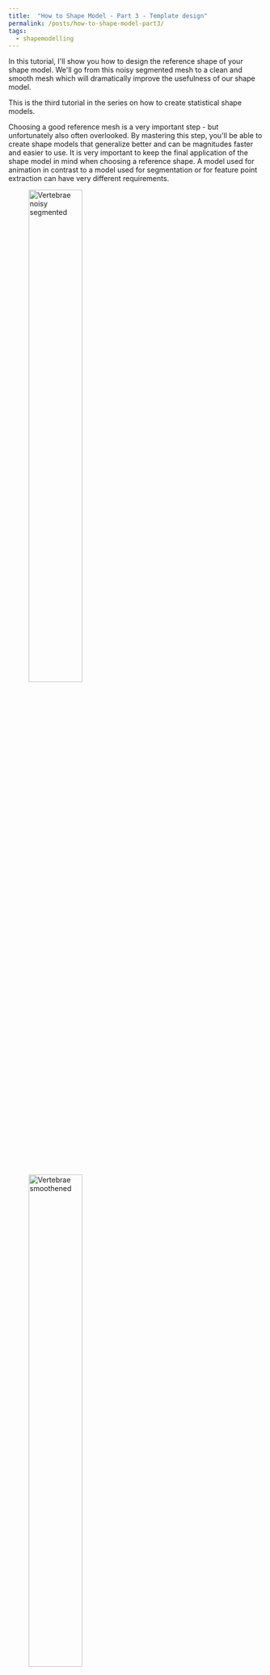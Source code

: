 ```yaml
---
title:  "How to Shape Model - Part 3 - Template design"
permalink: /posts/how-to-shape-model-part3/
tags:
  - shapemodelling
---
```


In this tutorial, I'll show you how to design the reference shape of your shape model. We'll go from this noisy segmented mesh to a clean and smooth mesh which will dramatically improve the usefulness of our shape model.

<!-- Hi and welcome to “Coding with Dennis” - my name is Dennis  -->
This is the third tutorial in the series on how to create statistical shape models. 

Choosing a good reference mesh is a very important step - but unfortunately also often overlooked. By mastering this step, you'll be able to create shape models that generalize better and can be magnitudes faster and easier to use. It is very important to keep the final application of the shape model in mind when choosing a reference shape. A model used for animation in contrast to a model used for segmentation or for feature point extraction can have very different requirements. 

<figure>
  <img src="/images/posts/how-to-shape-model/vertebrae/verse024.png" alt="Vertebrae noisy segmented" style="width:50%">
  <img src="/images/posts/how-to-shape-model/vertebrae/verse024_registered.png" alt="Vertebrae smoothened" style="width:50%">
  <figcaption>Example of random mesh from the dataset (left) and manually cleaned mesh as the reference shape (right).</figcaption>
</figure>

So let's go over the most common strategies:
1. The most common strategy is to choose a random shape from the shape dataset.
    * The benefit of this is the process being FAST, but this comes at the price of potentially BAD GENERALIZATION or inheriting biases in the chosen sample to your dataset if it, for instance, has some patient-specific artifacts or biases. If we look at our extracted vertebrae meshes, we also see that they are rather noisy, this noise might stay within the model if not removed.
2. Another common method is to design the reference fully manually. The benefit of this is 100% control of what the reference contains. This is popular if none of the datasets is complete, or they might all contain a certain level of biases. The [Basel Face Model](https://faces.dmi.unibas.ch/bfm/bfm2019.html) shown in the demo video - which I’ll link in the description - is for instance, designed by an artist, where they have increased the triangulation in areas of high detail such as the eyes, mouth and nose, whereas large surface areas are with more sparse triangulation. The negative side of this is the time needed to create such a reference as well as the expertise that is required to use 3D modeling software.
3. In my opinion, the best initial option is instead to correct a random shape from the dataset manually. This will be both relatively fast and will be able to generalize well if we manage to remove the patient-specific biases. For this, we will shortly go over an example
4. The fourth choice is an addition to the 3 first steps. The strategy here is to bring all the meshes in point correspondence with the chosen template and then compute the mean shape, which is what you'll use as the new reference mesh. This step can be iterated until the mean, and the reference mesh converges to the same shape, which usually happens already after 1 or 2 iterations.

For the semi-manual reference creation, I will use two different programs, besides the Scalismo library. These are [Meshlab ](https://www.meshlab.net/)and [Meshmixer](https://meshmixer.com/). 
Meshlab will be used to align the mesh and apply different simple filters to the mesh: such as smoothening, sharpening, or triangulation decimation. 
Meshmixer will be used for manual correction of the mesh. Oftentimes, I even go back and forth a few times between the two programs. Many more options exist out there, such as [Blender](https://www.blender.org/), [Unity](https://unity.com/), [Maya](https://help.autodesk.com/view/MAYAUL/2024/ENU/) and many more.  

So, let's get started and create a reference mesh. For this, I'll choose a random mesh from the Vertebra dataset as mentioned in the introduction tutorial of the series.

The very first thing I normally do is to align the mesh to the origin and rotate it in the direction you are interested in. This can either be done with Scalismo as showed in the previous tutorial, or we can do it semi-manually in e.g. MeshLab. 

I typically try out an automatic alignment first, in MeshLab, this is found under `filters -> Normals, Curvature and Orientation -> Transform: Align to Principal Axis`

<figure>
  <img src="/images/posts/how-to-shape-model/meshlab_align.png" alt="Meshlab align" style="width:100%">
  <figcaption>Meshlab menu to automatically align the mesh to the principal Axis'.</figcaption>
</figure>

This will center the mesh and align the principal axes of the mesh to the x, y and z axes. 
Alternatively, the center of the mesh can be manually set with the `Transform: Translate, Center, set Origin` module.

Likewise, if the rotation of the mesh is not as you want, each individual axis rotation can be specified with the rotation transform `Transform: Rotate`.

<figure>
  <img src="/images/posts/how-to-shape-model/meshlab_center.png" alt="Meshlab center" style="width:50%">
    <img src="/images/posts/how-to-shape-model/meshlab_rotate.png" alt="Meshlab rotate" style="width:50%">
  <figcaption>Meshlab menus to manually translate and rotate the mesh.</figcaption>
</figure>

Aligning the reference is not strictly necessary, but it will make it much easier to e.g. specify region-specific kernels which we'll see in one of the following tutorials. 

Next up, we will inspect the mesh in Meshmixer. Now it is all a matter of using the different sculpt tools to clean up our mesh - or using the select tool to select items that we do not want in the reference. If the triangulation is very coarse, I usually start out applying the refinement method to the mesh and thereafter either draw, flatten, drag, move or use one of the smoothening tools to clean up the mesh.

<figure>
  <img src="/images/posts/how-to-shape-model/meshmixer_refine.png" alt="Meshmixer refine" style="width:100%">
  <figcaption>Meshmixer Brushes menu to manually refine the mesh.</figcaption>
</figure>

The goal here is to remove noise as well as all possible biases that the mesh might have. We can also manually increase the triangulation in some areas of the mesh and decrease it in others, again, depending on the use case of the model.

The last step I do is to decimate the mesh. You might want to avoid this step if you have already manually defined the coarseness of the mesh everywhere you want.
Again, the amount of decimation completely depends on your usage of the model. The more the mesh is decimated, the fewer points it will have, thereby it will be faster to compute and take up less space. But it will also not look as good when rendering it.

Let’s try out different decimation levels in Slicer and see what it looks like. I prefer the mesh output from quadratic edge decimation algorithm `filters -> Remeshing, Simplification and Reconstruction -> Simplification: Quadratic Edge Collapse Decimation`. 

<figure>
  <img src="/images/posts/how-to-shape-model/meshlab_decimate.png" alt="Meshlab decimate" style="width:80%">
  <figcaption>Mesh decimation menu in Meshlab.</figcaption>
</figure>

The same decimation algorithm is also available directly in Scalismo, so use it there you can simply load in the mesh, perform the decimation operation and save the mesh again. Like this, you can even have different coarseness levels of your reference mesh available
```scala
val mesh = MeshIO.readMesh(new File("mesh.ply")).get
val decimated = mesh.operations.decimate(1000)
MeshIO.writeMesh(decimated, new File("decimated.ply"))
```

That’s all there is to it. Some simple steps that will save you hours if not days of work down the line.

In the next tutorial I'll show you:
* How to design kernels to deform the choosen reference mesh in order to use it for non-rigid registration.

<!-- That was all for this video. Remember to give the video a like, comment below with your own shape model project and of course subscribe to the channel for more content like this.
See you in the next video! -->
